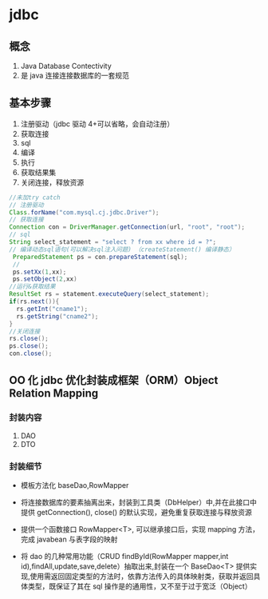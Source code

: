 # jdbc

## 概念

1. Java Database Contectivity
1. 是 java 连接连接数据库的一套规范

## 基本步骤

1. 注册驱动（jdbc 驱动 4+可以省略，会自动注册）
2. 获取连接
3. sql
4. 编译
5. 执行
6. 获取结果集
7. 关闭连接，释放资源

```java
//未加try catch
// 注册驱动
Class.forName("com.mysql.cj.jdbc.Driver");
// 获取连接
Connection con = DriverManager.getConnection(url, "root", "root");
// sql
String select_statement = "select ? from xx where id = ?";
// 编译动态sql语句(可以解决sql注入问题) （createStatement() 编译静态）
 PreparedStatement ps = con.prepareStatement(sql);
 //
 ps.setXx(1,xx);
 ps.setObject(2,xx)
//运行&获取结果
ResultSet rs = statement.executeQuery(select_statement);
if(rs.next()){
  rs.getInt("cname1");
  rs.getString("cname2");
}
//关闭连接
rs.close();
ps.close();
con.close();
```

## OO 化 jdbc 优化封装成框架（ORM）Object Relation Mapping

### 封装内容

1. DAO
2. DTO

### 封装细节

- 模板方法化 baseDao,RowMapper

- 将连接数据库的要素抽离出来，封装到工具类（DbHelper）中,并在此接口中提供 getConnection(), close() 的默认实现，避免重复获取连接与释放资源
- 提供一个函数接口 RowMapper\<T\>, 可以继承接口后，实现 mapping 方法，完成 javabean 与表字段的映射
- 将 dao 的几种常用功能（CRUD findById(RowMapper mapper,int id),findAll,update,save,delete）抽取出来,封装在一个 BaseDao\<T\> 提供实现,使用需返回固定类型的方法时，依靠方法传入的具体映射类，获取并返回具体类型，既保证了其在 sql 操作是的通用性，又不至于过于宽泛（Object）
